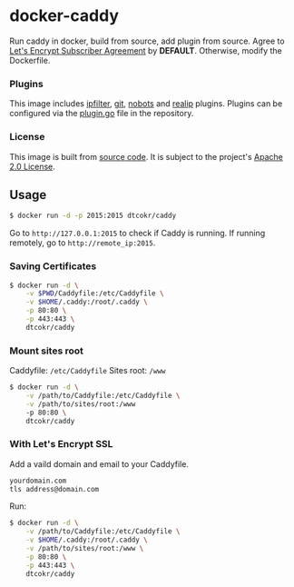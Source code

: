 # docker-caddy
Run caddy in docker, build from source, add plugin from source. Agree to [Let's Encrypt Subscriber Agreement](https://letsencrypt.org/documents/2017.11.15-LE-SA-v1.2.pdf) by **DEFAULT**. Otherwise, modify the Dockerfile.

### Plugins
This image includes [ipfilter](https://caddyserver.com/docs/http.ipfilter), [git](https://caddyserver.com/docs/http.git), [nobots](https://caddyserver.com/docs/http.nobots) and [realip](https://caddyserver.com/docs/http.realip) plugins.
Plugins can be configured via the [plugin.go](https://github.com/dtcokr/docker-caddy/blob/drafts/plugin.go) file in the repository.

### License
This image is built from [source code](https://github.com/caddyserver/caddy). It is subject to the project's [Apache 2.0 License](https://github.com/caddyserver/caddy/blob/baf6db5b570e36ea2fee30d50f879255a5895370/LICENSE.txt). 

## Usage
```sh
$ docker run -d -p 2015:2015 dtcokr/caddy
```
Go to `http://127.0.0.1:2015` to check if Caddy is running. If running remotely, go to `http://remote_ip:2015`. 

### Saving Certificates
```sh
$ docker run -d \
    -v $PWD/Caddyfile:/etc/Caddyfile \
    -v $HOME/.caddy:/root/.caddy \
    -p 80:80 \
    -p 443:443 \
    dtcokr/caddy
```

### Mount sites root
Caddyfile: `/etc/Caddyfile`
Sites root: `/www`

```sh
$ docker run -d \
    -v /path/to/Caddyfile:/etc/Caddyfile \
    -v /path/to/sites/root:/www
    -p 80:80 \
    dtcokr/caddy
```

### With Let's Encrypt SSL
Add a vaild domain and email to your Caddyfile.
```sh
yourdomain.com
tls address@domain.com
```
Run:
```sh
$ docker run -d \
    -v /path/to/Caddyfile:/etc/Caddyfile \
    -v $HOME/.caddy:/root/.caddy \
    -v /path/to/sites/root:/www \
    -p 80:80 \
    -p 443:443 \
    dtcokr/caddy
```
